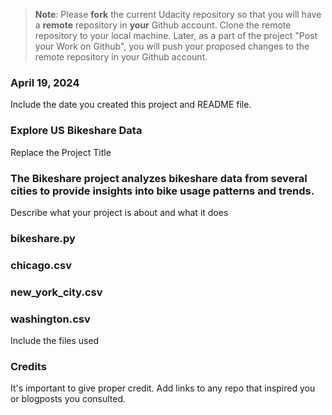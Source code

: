 >**Note**: Please **fork** the current Udacity repository so that you will have a **remote** repository in **your** Github account. Clone the remote repository to your local machine. Later, as a part of the project "Post your Work on Github", you will push your proposed changes to the remote repository in your Github account.

### April 19, 2024
Include the date you created this project and README file.

### Explore US Bikeshare Data 
Replace the Project Title

### The Bikeshare project analyzes bikeshare data from several cities to provide insights into bike usage patterns and trends.
Describe what your project is about and what it does

### bikeshare.py
### chicago.csv
### new_york_city.csv
### washington.csv
Include the files used

### Credits
It's important to give proper credit. Add links to any repo that inspired you or blogposts you consulted.

